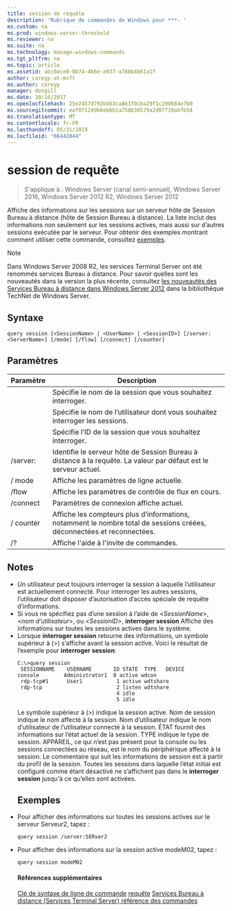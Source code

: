 ```yaml
---
title: session de requête
description: 'Rubrique de commandes de Windows pour ***- '
ms.custom: na
ms.prod: windows-server-threshold
ms.reviewer: na
ms.suite: na
ms.technology: manage-windows-commands
ms.tgt_pltfrm: na
ms.topic: article
ms.assetid: abc0ace8-0b74-4b6e-a937-a78bb4b61a1f
author: coreyp-at-msft
ms.author: coreyp
manager: dongill
ms.date: 10/16/2017
ms.openlocfilehash: 25e2457d792b463ca861f0cba29f1c290684e7b0
ms.sourcegitcommit: eaf071249b6eb6b1a758b38579a2d87710abfb54
ms.translationtype: MT
ms.contentlocale: fr-FR
ms.lasthandoff: 05/31/2019
ms.locfileid: "66442044"
---
```

# <a name="query-session"></a>session de requête

>S'applique à : Windows Server (canal semi-annuel), Windows Server 2016, Windows Server 2012 R2, Windows Server 2012

Affiche des informations sur les sessions sur un serveur hôte de Session Bureau à distance (hôte de Session Bureau à distance).
La liste inclut des informations non seulement sur les sessions actives, mais aussi sur d’autres sessions exécutée par le serveur.
Pour obtenir des exemples montrant comment utiliser cette commande, consultez [exemples](#BKMK_examples).
> [!NOTE]
> Dans Windows Server 2008 R2, les services Terminal Server ont été renommés services Bureau à distance. Pour savoir quelles sont les nouveautés dans la version la plus récente, consultez [les nouveautés des Services Bureau à distance dans Windows Server 2012](https://technet.microsoft.com/library/hh831527) dans la bibliothèque TechNet de Windows Server.
> ## <a name="syntax"></a>Syntaxe
> ```
> query session [<SessionName> | <UserName> | <SessionID>] [/server:<ServerName>] [/mode] [/flow] [/connect] [/counter]
> ```
> ## <a name="parameters"></a>Paramètres
> 
> |      Paramètre       |                                                      Description                                                      |
> |----------------------|-----------------------------------------------------------------------------------------------------------------------|
> |    <SessionName>     |                               Spécifie le nom de la session que vous souhaitez interroger.                               |
> |      <UserName>      |                           Spécifie le nom de l’utilisateur dont vous souhaitez interroger les sessions.                            |
> |     <SessionID>      |                                Spécifie l’ID de la session que vous souhaitez interroger.                                |
> | /server:<ServerName> |                  Identifie le serveur hôte de Session Bureau à distance à la requête. La valeur par défaut est le serveur actuel.                   |
> |        / mode         |                                            Affiche les paramètres de ligne actuelle.                                            |
> |        /flow         |                                        Affiche les paramètres de contrôle de flux en cours.                                        |
> |       /connect       |                                          Paramètres de connexion affiche actuel.                                           |
> |       / counter       | Affiche les compteurs plus d’informations, notamment le nombre total de sessions créées, déconnectées et reconnectées. |
> |          /?          |                                         Affiche l'aide à l'invite de commandes.                                          |
> 
> ## <a name="remarks"></a>Notes
> - Un utilisateur peut toujours interroger la session à laquelle l’utilisateur est actuellement connecté. Pour interroger les autres sessions, l’utilisateur doit disposer d’autorisation d’accès spéciale de requête d’informations.
> - Si vous ne spécifiez pas d’une session à l’aide de <*SessionName*>, <*nom d’utilisateur*>, ou <*SessionID*>, **interroger session** Affiche des informations sur toutes les sessions actives dans le système.
> - Lorsque **interroger session** retourne des informations, un symbole supérieur à (>) s’affiche avant la session active. Voici le résultat de l’exemple pour **interroger session**:
>   ```
>   C:\>query session
>    SESSIONNAME    USERNAME       ID STATE  TYPE   DEVICE
>   console        Administrator1  0 active wdcon
>    rdp-tcp#1      User1           1 active wdtshare
>    rdp-tcp                        2 listen wdtshare
>                                   4 idle
>                                   5 idle
>   ```
>   Le symbole supérieur à (>) indique la session active. Nom de session indique le nom affecté à la session. Nom d’utilisateur indique le nom d’utilisateur de l’utilisateur connecté à la session. ÉTAT fournit des informations sur l’état actuel de la session. TYPE indique le type de session. APPAREIL, ce qui n’est pas présent pour la console ou les sessions connectées au réseau, est le nom du périphérique affecté à la session. Le commentaire qui suit les informations de session est à partir du profil de la session. Toutes les sessions dans laquelle l’état initial est configuré comme étant désactivé ne s’affichent pas dans le **interroger session** jusqu'à ce qu’elles sont activées.
>   ## <a name="BKMK_examples"></a>Exemples
> - Pour afficher des informations sur toutes les sessions actives sur le serveur Serveur2, tapez :
>   ```
>   query session /server:SERver2
>   ```
> - Pour afficher des informations sur la session active modeM02, tapez :
>   ```
>   query session modeM02
>   ```
>   #### <a name="additional-references"></a>Références supplémentaires
>   [Clé de syntaxe de ligne de commande](command-line-syntax-key.md)
>   [requête](query.md)
>   [Services Bureau à distance &#40;Services Terminal Server&#41; référence des commandes](remote-desktop-services-terminal-services-command-reference.md)
